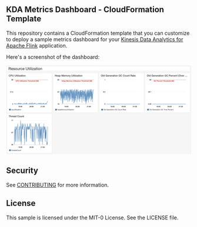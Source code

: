 ## KDA Metrics Dashboard - CloudFormation Template

This repository contains a CloudFormation template that you can customize to deploy a sample metrics dashboard for your [Kinesis Data Analytics for Apache Flink](https://docs.aws.amazon.com/kinesisanalytics/latest/java/what-is.html) application.

Here's a screenshot of the dashboard:

![Dashboard screenshot](images/metrics_ss.png)

## Security

See [CONTRIBUTING](CONTRIBUTING.md#security-issue-notifications) for more information.

## License

This sample is licensed under the MIT-0 License. See the LICENSE file.

